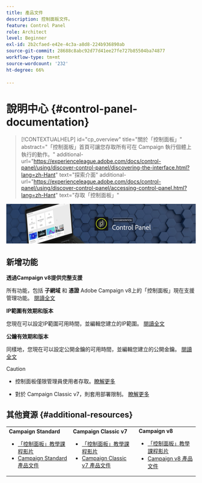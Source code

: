 ```yaml
---
title: 產品文件
description: 控制面板文件。
feature: Control Panel
role: Architect
level: Beginner
exl-id: 2b2cfaed-e42e-4c3a-a8d8-224b936890ab
source-git-commit: 28688c8abc92d77d41ee27fe727b85504ba74877
workflow-type: tm+mt
source-wordcount: '232'
ht-degree: 66%

---
```


# 說明中心 {#control-panel-documentation}

>[!CONTEXTUALHELP]
>id="cp_overview"
>title="關於「控制面板」"
>abstract="「控制面板」首頁可讓您存取所有可在 Campaign 執行個體上執行的動作。"
>additional-url="https://experienceleague.adobe.com/docs/control-panel/using/discover-control-panel/discovering-the-interface.html?lang=zh-Hant" text="探索介面"
>additional-url="https://experienceleague.adobe.com/docs/control-panel/using/discover-control-panel/accessing-control-panel.html?lang=zh-Hant" text="存取「控制面板」"

![](assets/do-not-localize/banner.png)

## 新增功能

**透過Campaign v8提供完整支援**

所有功能，包括 **子網域** 和 **憑證** Adobe Campaign v8上的「控制面板」現在支援管理功能。 [閱讀全文](faq.md#v8-restrictions)

**IP範圍有效期和版本**

您現在可以設定IP範圍可用時間，並編輯您建立的IP範圍。 [閱讀全文](sftp/using/ip-range-allow-listing.md)

**公鑰有效期和版本**

同樣地，您現在可以設定公開金鑰的可用時間，並編輯您建立的公開金鑰。 [閱讀全文](sftp/using/key-management.md)

>[!CAUTION]
>
>* 控制面板僅限管理員使用者存取。[瞭解更多](https://experienceleague.adobe.com/docs/control-panel/using/discover-control-panel/managing-permissions.html?lang=zh-Hant#discover-control-panel)
>
>* 對於 Campaign Classic v7，則套用部署限制。 [瞭解更多](faq.md#v7-restrictions)


## 其他資源 {#additional-resources}

<table>
    <tr>
        <td><b>Campaign Standard</b><br/>
        <ul>
            <li><a href="https://experienceleague.adobe.com/docs/campaign-standard-learn/control-panel/control-panel-overview.html?lang=zh-Hant">「控制面板」教學課程影片</a></li>
            <li><a href="https://experienceleague.adobe.com/docs/campaign-standard/using/campaign-standard-home.html?lang=zh-Hant">Campaign Standard 產品文件</a></li>
        </ul>
        </td>
        <td><b>Campaign Classic v7</b><br/>
        <ul>
            <li><a href="https://experienceleague.adobe.com/docs/campaign-classic-learn/control-panel/control-panel-overview.html?lang=zh-Hant">「控制面板」教學課程影片</a></li>
            <li><a href="https://experienceleague.adobe.com/docs/campaign-classic/using/campaign-classic-home.html?lang=zh-Hant">Campaign Classic v7 產品文件</a></li>
        </ul>
        </td>
        <td><b>Campaign v8</b><br/>
        <ul>
            <li><a href="https://experienceleague.adobe.com/docs/campaign-learn/control-panel/control-panel-overview.html?lang=zh-Hant">「控制面板」教學課程影片</a></li>
            <li><a href="https://experienceleague.adobe.com/docs/campaign/campaign-v8/campaign-home.html?lang=zh-Hant">Campaign v8 產品文件</a></li>
        </ul>
        </td>
    </tr>
</table>
